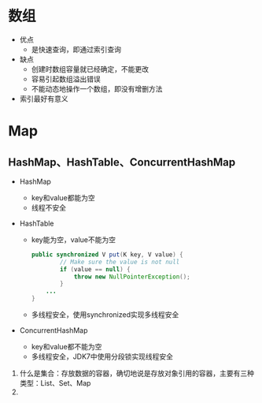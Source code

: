 # 数组

- 优点
  - 是快速查询，即通过索引查询
- 缺点
  - 创建时数组容量就已经确定，不能更改
  - 容易引起数组溢出错误
  - 不能动态地操作一个数组，即没有增删方法
- 索引最好有意义



# Map

## HashMap、HashTable、ConcurrentHashMap

- HashMap

  - key和value都能为空
  - 线程不安全

- HashTable

  - key能为空，value不能为空

    ```java
    public synchronized V put(K key, V value) {
            // Make sure the value is not null
            if (value == null) {
                throw new NullPointerException();
            }
        ...
    }
    ```

  - 多线程安全，使用synchronized实现多线程安全

- ConcurrentHashMap

  - key和value都不能为空
  - 多线程安全，JDK7中使用分段锁实现线程安全



1. 什么是集合：存放数据的容器，确切地说是存放对象引用的容器，主要有三种类型：List、Set、Map
2. 
